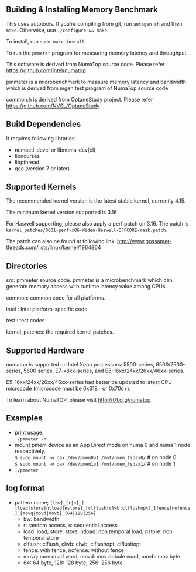
## Building & Installing Memory Benchmark

This uses autotools. If you're compiling from git, run `autogen.sh`
and then `make`. Otherwise, use `./configure && make`.

To install, run `sudo make install`.

To run the `pmmeter` program for measuring memory latency and throughput.

This software is derived from NumaTop source code. Please refer 
https://github.com/intel/numatop

pmmeter is a microbenchmark to measure memory latency and bandwidth which is 
derived from mgen test program of NumaTop source code.

common.h is derived from OptaneStudy project. Please refer
https://github.com/NVSL/OptaneStudy

## Build Dependencies

It requires following libraries:

* numactl-devel or libnuma-dev(el)
* libncurses
* libpthread
* gcc (version 7 or later)

## Supported Kernels

The recommended kernel version is the latest stable kernel, currently 4.15.

The minimum kernel version supported is 3.16

For Haswell supporting, please also apply a perf patch on 3.16. The patch
is `kernel_patches/0001-perf-x86-Widen-Haswell-OFFCORE-mask.patch`.

The patch can also be found at following link:
http://www.gossamer-threads.com/lists/linux/kernel/1964864

## Directories

src:	pmmeter source code. pmmeter is a microbenchmark which can 
	generate memory access with runtime latency value among CPUs.

common:	common code for all platforms.

intel : Intel platform-specific code.

test  : test codes

kernel_patches: the required kernel patches.

## Supported Hardware

numatop is supported on Intel Xeon processors: 5500-series, 6500/7500-series,
5600 series, E7-x8xx-series, and E5-16xx/24xx/26xx/46xx-series. 

E5-16xx/24xx/26xx/46xx-series had better be updated to latest CPU microcode
(microcode must be 0x618+ or 0x70c+).

To learn about NumaTOP, please visit http://01.org/numatop

## Examples
+ print usage;  
 `./pmmeter -h` 
+ mount pmem device as an App Direct mode on numa 0 and numa 1 node resoectively.   
 `$ sudo mount -o dax /dev/pmem0p1 /mnt/pmem_fsdax0/` # on node 0  
 `$ sudo mount -o dax /dev/pmem1p1 /mnt/pmem_fsdax1/` # on node 1  
+ `./pmmeter `

## log format
+ pattern name; `[[bw]_[r|s]_][load|store|ntload|nstore]_[clflush|clwb|clflushopt]_[fence|nofence]_[movq|movd|movb]_[64|128|256]`
  + bw: bandwidth
  + r: random access, s: sequential access
  + load: load, store: store, ntload: non temporal load, nstore: non temporal store
  + clflush: clflush, clwb: clwb, clflushopt: clflushopt
  + fence: with fence, nofence: without fence
  + movq: mov quad word, movd: mov dobule word, movb: mov byte
  + 64: 64 byte, 128: 128 byte, 256: 256 byte
